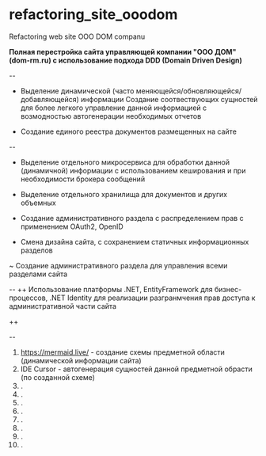 # refactoring_site_ooodom
Refactoring web site OOO DOM companu

**Полная перестройка сайта управляющей компании "ООО ДОМ" (dom-rm.ru)
с использование подхода DDD (Domain Driven Design)**

--
+ Выделение динамической (часто меняющейся/обновляющейся/добавляющейся) информации
Создание соотвествующих сущностей для более легкого управление данной информацией
с возмодностью автогенерации необходимых отчетов

+ Создание единого реестра документов размещенных на сайте



--
+ Выделение отдельного микросервиса для обработки данной (динамичной) информации
с использованием кеширования и при необходимости брокера сообщений

+ Выделение отдельного хранилища для документов и других объемных 

+ Создание административного раздела с распределением прав с применением OAuth2, OpenID

+ Смена дизайна сайта, с сохранением статичных информационных разделов

~ Создание административного раздела для управления всеми разделами сайта


--
++ Использование платформы .NET, EntityFramework для бизнес-процессов, .NET Identity для реализации разгранмчения прав доступа к административной части сайта

++

--
1. https://mermaid.live/ - создание схемы предметной области (динамической информации сайта)
2. IDE Cursor - автогенерация сущностей данной предметной обрасти (по созданной схеме)
3. .
4. .
5. .
6. .
7. .
8. .
9. .
10. .
